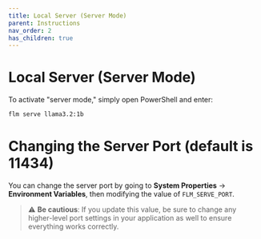 ```yaml
---
title: Local Server (Server Mode)
parent: Instructions
nav_order: 2
has_children: true
---
```


# Local Server (Server Mode)

To activate "server mode," simply open PowerShell and enter:

```bash
flm serve llama3.2:1b
```

# Changing the Server Port (default is 11434)

You can change the server port by going to **System Properties** → **Environment Variables**, then modifying the value of `FLM_SERVE_PORT`.

> ⚠️ **Be cautious**: If you update this value, be sure to change any higher-level port settings in your application as well to ensure everything works correctly.
